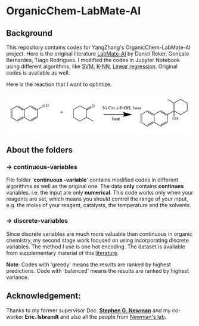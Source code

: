 # OrganicChem-LabMate-AI

## Background

This repository contains codes for YangZhang's OrganicChem-LabMate-AI project. Here is the original literature [LabMate-AI]( https://chemrxiv.org/articles/Evolving_and_Nano_Data_Enabled_Machine_Intelligence_for_Chemical_Reaction_Optimization/7291205 "Evolving and Nano Data Enabled Machine Intelligence for Chemical Reaction Optimization") by  Daniel Reker, Gonçalo Bernardes, Tiago Rodrigues. I modified the codes in Jupyter Notebook using different algorithms, like [SVM]( https://scikit-learn.org/stable/modules/svm.html#svm-classification "SVM User Guide"), [K-NN]( https://scikit-learn.org/stable/modules/neighbors.html "K-NN User Guide"), [Linear regression]( https://scikit-learn.org/stable/modules/linear_model.html "Linear regression User Guide" ). Original codes is available as well.

Here is the reaction that I want to optimize.

![Reactions](reaction.png "reacitons")

## About the folders

### -> continuous-variables 

File folder '**continuous -variable**' contains modified codes in different algorithms as well as the original one. The data **only** contains **continues** variables, i.e. the input are only **numerical**. This code  works only when your reagents are set, which means you should control the range of your input, e.g. the moles of your reagent, catalysts, the temperature and the solvents. 

### -> discrete-variables

Since discrete variables are much more valuable than continuous in organic chemistry, my second stage work focused on using incorporating discrete variables. The method I use is one hot encoding. The dataset is available from supplementary material of this [literature]( https://science.sciencemag.org/content/359/6374/429  " A platform for automated nanomole-scale reaction screening and micromole-scale synthesis in flow ").

**Note**: Codes with 'greedy' means the results are ranked by highest predictions. Code with 'balanced' means the results are ranked by highest variance.

## Acknowledgement:

Thanks to my former supervisor Doc. **[Stephen G. Newman]( https://www.newmanlab.ca/ "The newman lab")** and my co-worker **Eric. Isbrandt** and also all the people from [Newman's lab]( https://www.newmanlab.ca/lab-members "Lab members"). 